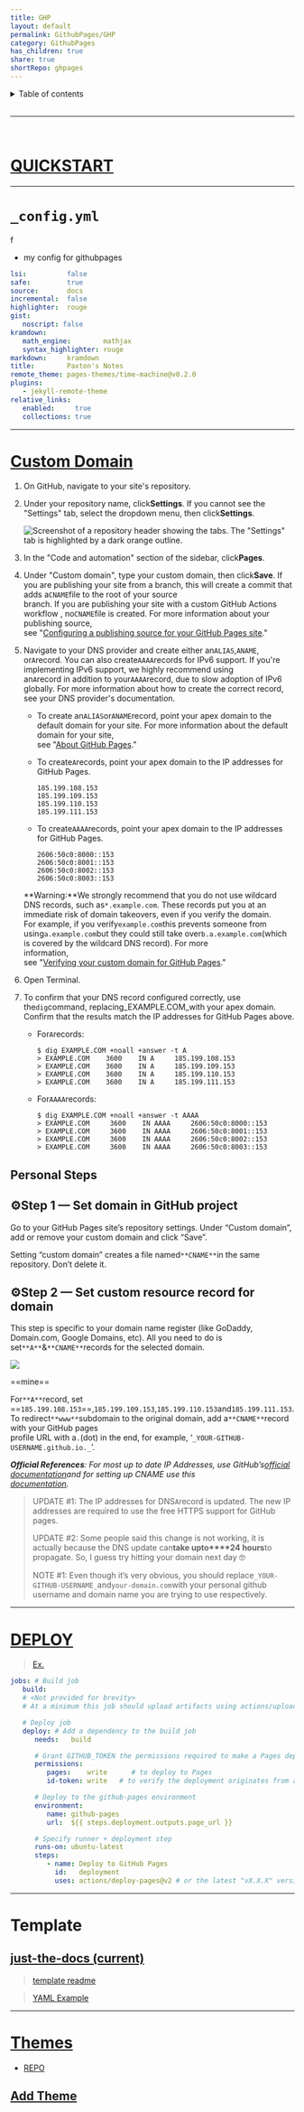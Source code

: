 ```yaml
---  
title: GHP    
layout: default    
permalink: GithubPages/GHP    
category: GithubPages    
has_children: true    
share: true      
shortRepo: ghpages
---   
```



<details markdown="block">      
<summary>      
Table of contents      
</summary>      
{: .text-delta }      
1. TOC      
{:toc}      
</details>      

<br/>      

***      

<br/>      

# [QUICKSTART](https://docs.github.com/en/pages/quickstart)

___      

# `_config.yml`

f

- my config for githubpages

```yml      
lsi:          false
safe:         true
source:       docs
incremental:  false
highlighter:  rouge
gist:
   noscript: false
kramdown:
   math_engine:        mathjax
   syntax_highlighter: rouge
markdown:     kramdown
title:        Paxton's Notes
remote_theme: pages-themes/time-machine@v0.2.0
plugins:
   - jekyll-remote-theme
relative_links:
   enabled:     true
   collections: true

```      

      
---      

# [Custom Domain](https://docs.github.com/en/pages/configuring-a-custom-domain-for-your-github-pages-site)

1. On GitHub, navigate to your site's repository.

2. Under your repository name, click**Settings**. If you cannot see the "Settings" tab, select the dropdown menu, then click**Settings**.

   ![Screenshot of a repository header showing the tabs. The "Settings" tab is highlighted by a dark orange outline.](https://docs.github.com/assets/cb-28266/images/help/repository/repo-actions-settings.png)

3. In the "Code and automation" section of the sidebar, click**Pages**.

4. Under "Custom domain", type your custom domain, then click**Save**.
   If you are publishing your site from a branch, this will create a commit that adds a`CNAME`file to the root of your source    
   branch.
   If you are publishing your site with a custom GitHub Actions workflow , no`CNAME`file is created.
   For more information about your publishing source,    
   see "[Configuring a publishing source for your GitHub Pages site](https://docs.github.com/en/pages/getting-started-with-github-pages/configuring-a-publishing-source-for-your-github-pages-site)."

5. Navigate to your DNS provider and create either an`ALIAS`,`ANAME`, or`A`record.
   You can also create`AAAA`records for IPv6 support.
   If you're implementing IPv6 support, we highly recommend using    
   an`A`record in addition to your`AAAA`record, due to slow adoption of IPv6 globally.
   For more information about how to create the correct record, see your DNS provider's documentation.

   - To create an`ALIAS`or`ANAME`record, point your apex domain to the default domain for your site.
     For more information about the default domain for your site,    
     see "[About GitHub Pages](https://docs.github.com/en/pages/getting-started-with-github-pages/about-github-pages#types-of-github-pages-sites)."
   - To create`A`records, point your apex domain to the IP addresses for GitHub Pages.

       ```shell      
       185.199.108.153      
       185.199.109.153      
       185.199.110.153      
       185.199.111.153      
       ```      

   - To create`AAAA`records, point your apex domain to the IP addresses for GitHub Pages.

       ```shell      
       2606:50c0:8000::153      
       2606:50c0:8001::153      
       2606:50c0:8002::153      
       2606:50c0:8003::153      
       ```      

   **Warning:**We strongly recommend that you do not use wildcard DNS records, such as`*.example.com`.
   These records put you at an immediate risk of domain takeovers, even if you verify the domain.    
   For example, if you verify`example.com`this prevents someone from using`a.example.com`but they could still take over`b.a.example.com`(which is covered by the wildcard DNS record).
   For more    
   information,    
   see "[Verifying your custom domain for GitHub Pages](https://docs.github.com/en/pages/configuring-a-custom-domain-for-your-github-pages-site/verifying-your-custom-domain-for-github-pages)."

6. Open Terminal.

7. To confirm that your DNS record configured correctly, use the`dig`command, replacing_EXAMPLE.COM_with your apex domain. Confirm that the results match the IP addresses for GitHub Pages above.

   - For`A`records:

       ```shell      
       $ dig EXAMPLE.COM +noall +answer -t A      
       > EXAMPLE.COM    3600    IN A     185.199.108.153      
       > EXAMPLE.COM    3600    IN A     185.199.109.153      
       > EXAMPLE.COM    3600    IN A     185.199.110.153      
       > EXAMPLE.COM    3600    IN A     185.199.111.153      
       ```      

   - For`AAAA`records:

       ```shell      
       $ dig EXAMPLE.COM +noall +answer -t AAAA      
       > EXAMPLE.COM     3600    IN AAAA     2606:50c0:8000::153      
       > EXAMPLE.COM     3600    IN AAAA     2606:50c0:8001::153      
       > EXAMPLE.COM     3600    IN AAAA     2606:50c0:8002::153      
       > EXAMPLE.COM     3600    IN AAAA     2606:50c0:8003::153      
       ```      

## Personal Steps

## ⚙️Step 1 — Set domain in GitHub project

Go to your GitHub Pages site’s repository settings. Under “Custom domain”, add or remove your custom domain and click “Save”.

Setting “custom domain” creates a file named`**CNAME**`in the same repository. Don’t delete it.

## ⚙️Step 2 — Set custom resource record for domain

This step is specific to your domain name register (like GoDaddy, Domain.com, Google Domains, etc). All you need to do is set`**A**`&`**CNAME**`records for the selected domain.

![](https://miro.medium.com/v2/resize:fit:2000/1*lT1CCfb9jX74vGrsF5AoLA.png)

==mine==

For`**A**`record, set ==`185.199.108.153`==,`185.199.109.153`,`185.199.110.153`and`185.199.111.153`.
To redirect`**www**`subdomain to the original domain, add a`**CNAME**`record with your GitHub pages    
profile URL with a`.`(dot) in the end, for example, ‘`_YOUR-GITHUB-USERNAME.github.io._`’.

**_Official References_**_: For most up to date IP Addresses, use GitHub’s_[_official documentation_](https://help.github.com/articles/setting-up-an-apex-domain/)_and for setting up CNAME use
this_[    
_documentation_](https://help.github.com/articles/setting-up-a-www-subdomain/)_._



> UPDATE #1: The IP addresses for DNS`A`record is updated. The new IP addresses are required to use the free HTTPS support for GitHub pages.
>
> UPDATE #2: Some people said this change is not working, it is actually because the DNS update can**take upto****24 hours**to propagate. So, I guess try hitting your domain next day 🤓
>
> NOTE #1: Even though it’s very obvious, you should replace`_YOUR-GITHUB-USERNAME_`and`your-domain.com`with your personal github username and domain name you are trying to use respectively.
    
---    

# [DEPLOY](https://github.com/actions/deploy-pages)

> [Ex.](https://github.com/JamesIves/github-pages-deploy-action)

```yaml    
jobs: # Build job    
   build:
   # <Not provided for brevity>    
   # At a minimum this job should upload artifacts using actions/upload-pages-artifact    

   # Deploy job    
   deploy: # Add a dependency to the build job    
      needs:   build

      # Grant GITHUB_TOKEN the permissions required to make a Pages deployment    
      permissions:
         pages:    write      # to deploy to Pages    
         id-token: write   # to verify the deployment originates from an appropriate source    

      # Deploy to the github-pages environment    
      environment:
         name: github-pages
         url:  ${{ steps.deployment.outputs.page_url }}

      # Specify runner + deployment step    
      runs-on: ubuntu-latest
      steps:
         - name: Deploy to GitHub Pages
           id:   deployment
           uses: actions/deploy-pages@v2 # or the latest "vX.X.X" version tag for this action    
```    

    
---    

# Template

## [just-the-docs (current)](https://github.com/just-the-docs/just-the-docs)

> [template readme](https://github.com/just-the-docs/just-the-docs-template/blob/main/README.md#hosting-your-docs-from-an-existing-project-repo)

> [YAML Example](https://github.com/just-the-docs/just-the-docs/blob/f246498a8fab71a8716194aaca8ef690bbdc1b94/_config.yml)
---      

# [Themes](https://pages.github.com/themes/)

- [REPO](https://github.com/pages-themes)

## [Add Theme](https://docs.github.com/en/pages/setting-up-a-github-pages-site-with-jekyll/adding-a-theme-to-your-github-pages-site-using-jekyll)      